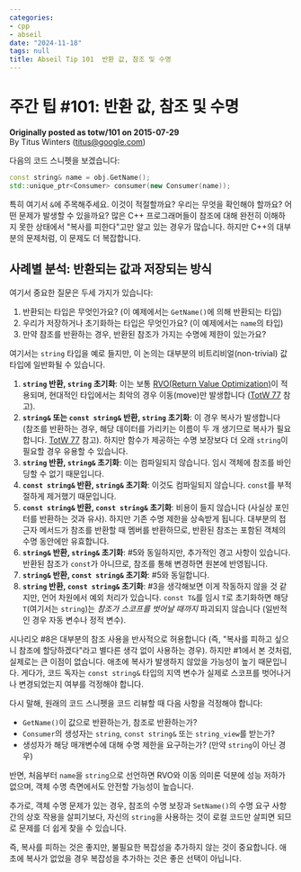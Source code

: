 ```yaml
---
categories:
- cpp
- abseil
date: "2024-11-18"
tags: null
title: Abseil Tip 101  반환 값, 참조 및 수명
---
```


# 주간 팁 #101: 반환 값, 참조 및 수명

**Originally posted as totw/101 on 2015-07-29**  
By Titus Winters (titus@google.com)

다음의 코드 스니펫을 보겠습니다:

```c++
const string& name = obj.GetName();
std::unique_ptr<Consumer> consumer(new Consumer(name));
```

특히 여기서 `&`에 주목해주세요. 이것이 적절할까요? 우리는 무엇을 확인해야 할까요? 어떤 문제가 발생할 수 있을까요? 많은 C++ 프로그래머들이 참조에 대해 완전히 이해하지 못한 상태에서 "복사를 피한다"고만 알고 있는 경우가 많습니다. 하지만 C++의 대부분의 문제처럼, 이 문제도 더 복잡합니다.

## 사례별 분석: 반환되는 값과 저장되는 방식

여기서 중요한 질문은 두세 가지가 있습니다:

1. 반환되는 타입은 무엇인가요? (이 예제에서는 `GetName()`에 의해 반환되는 타입)
2. 우리가 저장하거나 초기화하는 타입은 무엇인가요? (이 예제에서는 `name`의 타입)
3. 만약 참조를 반환하는 경우, 반환된 참조가 가지는 수명에 제한이 있는가요?

여기서는 `string` 타입을 예로 들지만, 이 논의는 대부분의 비트리비얼(non-trivial) 값 타입에 일반화될 수 있습니다.

1. **`string` 반환, `string` 초기화**: 이는 보통 [RVO(Return Value Optimization)](https://en.wikipedia.org/wiki/Return_value_optimization)이 적용되며, 현대적인 타입에서는 최악의 경우 이동(move)만 발생합니다 ([TotW 77](/tips/77) 참고).
2. **`string&` 또는 `const string&` 반환, `string` 초기화**: 이 경우 복사가 발생합니다 (참조를 반환하는 경우, 해당 데이터를 가리키는 이름이 두 개 생기므로 복사가 필요합니다. [TotW 77](/tips/77) 참고). 하지만 함수가 제공하는 수명 보장보다 더 오래 `string`이 필요할 경우 유용할 수 있습니다.
3. **`string` 반환, `string&` 초기화**: 이는 컴파일되지 않습니다. 임시 객체에 참조를 바인딩할 수 없기 때문입니다.
4. **`const string&` 반환, `string&` 초기화**: 이것도 컴파일되지 않습니다. `const`를 부적절하게 제거했기 때문입니다.
5. **`const string&` 반환, `const string&` 초기화**: 비용이 들지 않습니다 (사실상 포인터를 반환하는 것과 유사). 하지만 기존 수명 제한을 상속받게 됩니다. 대부분의 접근자 메서드가 참조를 반환할 때 멤버를 반환하므로, 반환된 참조는 포함된 객체의 수명 동안에만 유효합니다.
6. **`string&` 반환, `string&` 초기화**: #5와 동일하지만, 추가적인 경고 사항이 있습니다. 반환된 참조가 `const`가 아니므로, 참조를 통해 변경하면 원본에 반영됩니다.
7. **`string&` 반환, `const string&` 초기화**: #5와 동일합니다.
8. **`string` 반환, `const string&` 초기화**: #3을 생각해보면 이게 작동하지 않을 것 같지만, 언어 차원에서 예외 처리가 있습니다. `const T&`를 임시 `T`로 초기화하면 해당 `T`(여기서는 `string`)는 *참조가 스코프를 벗어날 때까지* 파괴되지 않습니다 (일반적인 경우 자동 변수나 정적 변수).

시나리오 #8은 대부분의 참조 사용을 반사적으로 허용합니다 (즉, "복사를 피하고 싶으니 참조에 할당하겠다"라고 별다른 생각 없이 사용하는 경우). 하지만 #1에서 본 것처럼, 실제로는 큰 이점이 없습니다. 애초에 복사가 발생하지 않았을 가능성이 높기 때문입니다. 게다가, 코드 독자는 `const string&` 타입의 지역 변수가 실제로 스코프를 벗어나거나 변경되었는지 여부를 걱정해야 합니다.

다시 말해, 원래의 코드 스니펫을 코드 리뷰할 때 다음 사항을 걱정해야 합니다:

* `GetName()`이 값으로 반환하는가, 참조로 반환하는가?
* `Consumer`의 생성자는 `string`, `const string&` 또는 `string_view`를 받는가?
* 생성자가 해당 매개변수에 대해 수명 제한을 요구하는가? (만약 `string`이 아닌 경우)

반면, 처음부터 `name`을 `string`으로 선언하면 RVO와 이동 의미론 덕분에 성능 저하가 없으며, 객체 수명 측면에서도 안전할 가능성이 높습니다.

추가로, 객체 수명 문제가 있는 경우, 참조의 수명 보장과 `SetName()`의 수명 요구 사항 간의 상호 작용을 살피기보다, 자신의 `string`을 사용하는 것이 로컬 코드만 살피면 되므로 문제를 더 쉽게 찾을 수 있습니다.

즉, 복사를 피하는 것은 좋지만, 불필요한 복잡성을 추가하지 않는 것이 중요합니다. 애초에 복사가 없었을 경우 복잡성을 추가하는 것은 좋은 선택이 아닙니다.